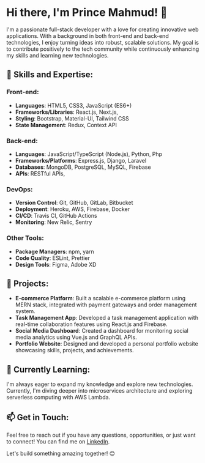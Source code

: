 # Hi there, I'm Prince Mahmud! 👋

I'm a passionate full-stack developer with a love for creating innovative web applications. With a background in both front-end and back-end technologies, I enjoy turning ideas into robust, scalable solutions. My goal is to contribute positively to the tech community while continuously enhancing my skills and learning new technologies.

## 🚀 Skills and Expertise:

### Front-end:
- **Languages**: HTML5, CSS3, JavaScript (ES6+)
- **Frameworks/Libraries**: React.js, Next.js,  
- **Styling**: Bootstrap, Material-UI, Tailwind CSS
- **State Management**: Redux, Context API

### Back-end:
- **Languages**: JavaScript/TypeScript (Node.js), Python, Php
- **Frameworks/Platforms**: Express.js, Django, Laravel
- **Databases**: MongoDB, PostgreSQL, MySQL, Firebase
- **APIs**: RESTful APIs,

### DevOps:
- **Version Control**: Git, GitHub, GitLab, Bitbucket
- **Deployment**: Heroku, AWS, Firebase, Docker
- **CI/CD**: Travis CI, GitHub Actions
- **Monitoring**: New Relic, Sentry

### Other Tools:
- **Package Managers**: npm, yarn
- **Code Quality**: ESLint, Prettier
- **Design Tools**: Figma, Adobe XD

## 🔭 Projects:

- **E-commerce Platform**: Built a scalable e-commerce platform using MERN stack, integrated with payment gateways and order management system.
- **Task Management App**: Developed a task management application with real-time collaboration features using React.js and Firebase.
- **Social Media Dashboard**: Created a dashboard for monitoring social media analytics using Vue.js and GraphQL APIs.
- **Portfolio Website**: Designed and developed a personal portfolio website showcasing skills, projects, and achievements.

## 🌱 Currently Learning:

I'm always eager to expand my knowledge and explore new technologies. Currently, I'm diving deeper into microservices architecture and exploring serverless computing with AWS Lambda.

## 📫 Get in Touch:

Feel free to reach out if you have any questions, opportunities, or just want to connect! You can find me on [LinkedIn]([https://www.linkedin.com/in/princemahmud/](https://www.linkedin.com/in/prince-mahmud-3100121bb/)).

Let's build something amazing together! 😊

